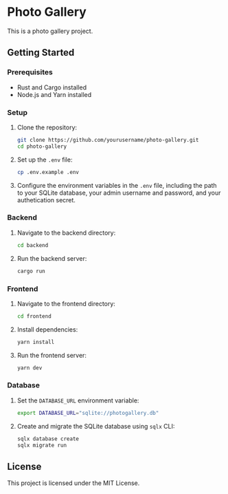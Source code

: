 # Photo Gallery

This is a photo gallery project.

## Getting Started

### Prerequisites

- Rust and Cargo installed
- Node.js and Yarn installed

### Setup

1. Clone the repository:

   ```sh
   git clone https://github.com/yourusername/photo-gallery.git
   cd photo-gallery
   ```

2. Set up the `.env` file:

   ```sh
   cp .env.example .env
   ```

3. Configure the environment variables in the `.env` file, including the path to your SQLite database, your admin username and password, and your authetication secret.

### Backend

1. Navigate to the backend directory:

   ```sh
   cd backend
   ```

2. Run the backend server:
   ```sh
   cargo run
   ```

### Frontend

1. Navigate to the frontend directory:

   ```sh
   cd frontend
   ```

2. Install dependencies:

   ```sh
   yarn install
   ```

3. Run the frontend server:

   ```sh
   yarn dev
   ```

### Database

1. Set the `DATABASE_URL` environment variable:

    ```sh
    export DATABASE_URL="sqlite://photogallery.db"
    ```

2. Create and migrate the SQLite database using `sqlx` CLI:
    ```sh
    sqlx database create
    sqlx migrate run
    ```

## License

This project is licensed under the MIT License.
